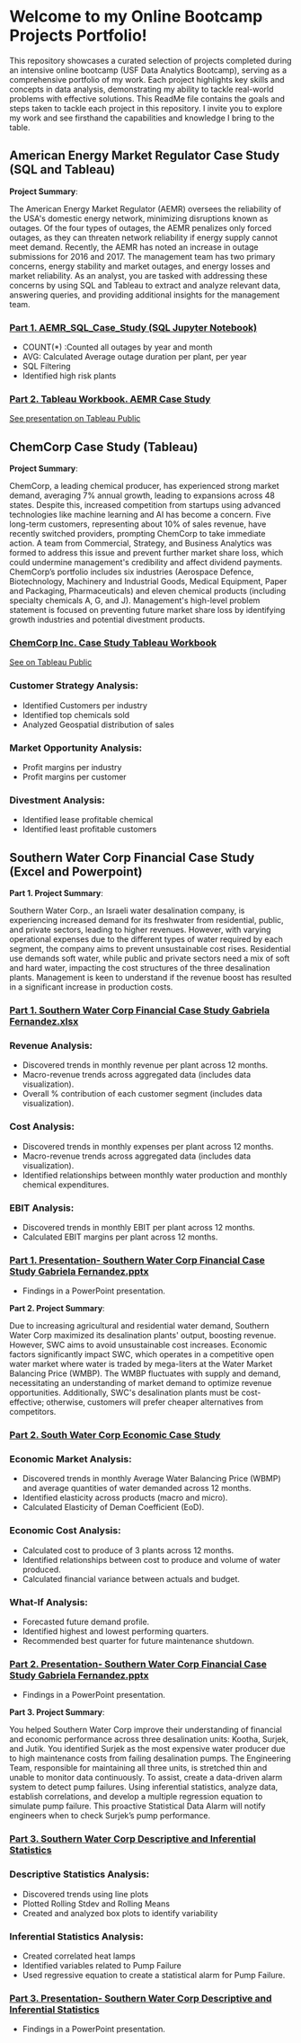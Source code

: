 # Welcome to my Online Bootcamp Projects Portfolio! 
This repository showcases a curated selection of projects completed during an intensive online bootcamp (USF Data Analytics Bootcamp), serving as a comprehensive portfolio of my work. Each project highlights key skills and concepts in data analysis, demonstrating my ability to tackle real-world problems with effective solutions. This ReadMe file contains the goals and steps taken to tackle each project in this repository. I invite you to explore my work and see firsthand the capabilities and knowledge I bring to the table.

## American Energy Market Regulator Case Study (SQL and Tableau) 

**Project Summary**:

The American Energy Market Regulator (AEMR) oversees the reliability of the USA's domestic energy network, minimizing disruptions known as outages. Of the four types of outages, the AEMR penalizes only forced outages, as they can threaten network reliability if energy supply cannot meet demand.
Recently, the AEMR has noted an increase in outage submissions for 2016 and 2017. The management team has two primary concerns, energy stability and market outages, and energy losses and market reliability. As an analyst, you are tasked with addressing these concerns by using SQL  and Tableau to extract and analyze relevant data, answering queries, and providing additional insights for the management team.

### [Part 1. AEMR_SQL_Case_Study (SQL Jupyter Notebook)](https://github.com/Gabriela-Fernandez-97/Data-Analytics-Projects/blob/main/American%20Energy%20Market%20Regulator%20Case%20Study/Part%201.%20AEMR_SQL_Case_Study.ipynb)

- COUNT(*) :Counted all outages by year and month
- AVG: Calculated Average outage duration per plant, per year
- SQL Filtering 
- Identified high risk plants

### [Part 2. Tableau Workbook. AEMR Case Study](https://github.com/Gabriela-Fernandez-97/Data-Analytics-Projects/blob/main/American%20Energy%20Market%20Regulator%20Case%20Study/Part%202.%20Tableau%20Workbook-%20AEMR_Case_Study.twbx)

[See presentation on Tableau Public](https://public.tableau.com/app/profile/gabriela.fernandez8886/viz/AEMR_17147611361410/Story1)


## ChemCorp Case Study (Tableau)

**Project Summary**:

ChemCorp, a leading chemical producer, has experienced strong market demand, averaging 7% annual growth, leading to expansions across 48 states. Despite this, increased competition from startups using advanced technologies like machine learning and AI has become a concern. Five long-term customers, representing about 10% of sales revenue, have recently switched providers, prompting ChemCorp to take immediate action. 
A team from Commercial, Strategy, and Business Analytics was formed to address this issue and prevent further market share loss, which could undermine management's credibility and affect dividend payments. ChemCorp’s portfolio includes six industries (Aerospace Defence, Biotechnology, Machinery and Industrial Goods, Medical Equipment, Paper and Packaging, Pharmaceuticals) and eleven chemical products (including specialty chemicals A, G, and J).
Management's high-level problem statement is focused on preventing future market share loss by identifying growth industries and potential divestment products.



### [ChemCorp Inc. Case Study Tableau Workbook](https://github.com/Gabriela-Fernandez-97/Data-Analytics-Projects/blob/main/Chem%20Corp%20Case%20Study/ChemCorp%20Inc.%20Case%20Study.twbx)
[See on Tableau Public](https://public.tableau.com/app/profile/gabriela.fernandez8886/viz/ChemCorpInc_CaseStudy_17199753341940/ChemCorpDataAnalysis)

### Customer Strategy Analysis: 
- Identified Customers per industry
- Identified top chemicals sold
- Analyzed Geospatial distribution of sales
  
### Market Opportunity Analysis: 
- Profit margins per industry
- Profit margins per customer
  
### Divestment Analysis:
- Identified lease profitable chemical
- Identified least profitable customers


## Southern Water Corp Financial Case Study (Excel and Powerpoint) 
**Part 1. Project Summary**: 

Southern Water Corp., an Israeli water desalination company, is experiencing increased demand for its freshwater from residential, public, and private sectors, leading to higher revenues. However, with varying operational expenses due to the different types of water required by each segment, the company aims to prevent unsustainable cost rises. Residential use demands soft water, while public and private sectors need a mix of soft and hard water, impacting the cost structures of the three desalination plants. Management is keen to understand if the revenue boost has resulted in a significant increase in production costs.

### [Part 1. Southern Water Corp Financial Case Study Gabriela Fernandez.xlsx](https://github.com/Gabriela-Fernandez-97/Data-Analytics-Projects/blob/main/Southern%20Water%20Corp%20Financial%20Case%20Study/Part%201.%20Southern%20Water%20Corp%20Financial%20Case%20Study%20Gabriela%20Fernandez.xlsx)

### Revenue Analysis: 
- Discovered trends in monthly revenue per plant across 12 months. 
- Macro-revenue trends across aggregated data (includes data visualization).
- Overall % contribution of each customer segment (includes data visualization).

### Cost Analysis:
- Discovered trends in monthly expenses per plant across 12 months.
- Macro-revenue trends across aggregated data (includes data visualization).
- Identified relationships between monthly water production and monthly chemical expenditures.

### EBIT Analysis: 
- Discovered trends in monthly EBIT per plant across 12 months. 
- Calculated EBIT margins per plant across 12 months. 

### [Part 1. Presentation- Southern Water Corp Financial Case Study Gabriela Fernandez.pptx](https://github.com/Gabriela-Fernandez-97/Data-Analytics-Projects/blob/main/Southern%20Water%20Corp%20Financial%20Case%20Study/Part%201.%20Presentation-%20Southern%20Water%20Corp%20Financial%20Case%20Study%20Gabriela%20Fernandez.pptx)
- Findings in a PowerPoint presentation.

**Part 2. Project Summary**: 

Due to increasing agricultural and residential water demand, Southern Water Corp maximized its desalination plants' output, boosting revenue. However, SWC aims to avoid unsustainable cost increases. Economic factors significantly impact SWC, which operates in a competitive open water market where water is traded by mega-liters at the Water Market Balancing Price (WMBP). The WMBP fluctuates with supply and demand, necessitating an understanding of market demand to optimize revenue opportunities. Additionally, SWC's desalination plants must be cost-effective; otherwise, customers will prefer cheaper alternatives from competitors.

### [Part 2. South Water Corp Economic Case Study](https://github.com/Gabriela-Fernandez-97/Data-Analytics-Projects/blob/main/Southern%20Water%20Corp%20Financial%20Case%20Study/Part%202.%20Southern%20Water%20Corp%20Economics%20Case%20Study.xlsx)

### Economic Market Analysis:
- Discovered trends in monthly Average Water Balancing Price (WBMP) and average quantities of water demanded across 12 months. 
- Identified elasticity across products (macro and micro).
- Calculated Elasticity of Deman Coefficient (EoD).

### Economic Cost Analysis:
- Calculated cost to produce of 3 plants across 12 months. 
- Identified relationships between cost to produce and volume of water produced. 
- Calculated financial variance between actuals and budget.  

### What-If Analysis:
- Forecasted future demand profile.
- Identified highest and lowest performing quarters. 
- Recommended best quarter for future maintenance shutdown. 

### [Part 2. Presentation- Southern Water Corp Financial Case Study Gabriela Fernandez.pptx](https://github.com/Gabriela-Fernandez-97/Data-Analytics-Projects/blob/main/Southern%20Water%20Corp%20Financial%20Case%20Study/Part%202.%20Presentation%20Southern%20Water%20Corp%20Economics.pptx)
- Findings in a PowerPoint presentation.

**Part 3. Project Summary**:

You helped Southern Water Corp improve their understanding of financial and economic performance across three desalination units: Kootha, Surjek, and Jutik. You identified Surjek as the most expensive water producer due to high maintenance costs from failing desalination pumps. The Engineering Team, responsible for maintaining all three units, is stretched thin and unable to monitor data continuously. To assist, create a data-driven alarm system to detect pump failures. Using inferential statistics, analyze data, establish correlations, and develop a multiple regression equation to simulate pump failure. This proactive Statistical Data Alarm will notify engineers when to check Surjek’s pump performance.

### [Part 3. Southern Water Corp Descriptive and Inferential Statistics](https://github.com/Gabriela-Fernandez-97/Data-Analytics-Projects/blob/main/Southern%20Water%20Corp%20Financial%20Case%20Study/Part%203.%20Southern%20Water%20Corp%20Descriptive%20and%20Inferential%20Statistics.xlsx)

### Descriptive Statistics Analysis:
- Discovered trends using line plots
- Plotted Rolling Stdev and Rolling Means
- Created and analyzed box plots to identify variability
  
### Inferential Statistics Analysis:
- Created correlated heat lamps
- Identified variables related to Pump Failure
- Used regressive equation to create a statistical alarm for Pump Failure. 

### [Part 3. Presentation- Southern Water Corp Descriptive and Inferential Statistics](https://github.com/Gabriela-Fernandez-97/Data-Analytics-Projects/blob/main/Southern%20Water%20Corp%20Financial%20Case%20Study/Part%203.%20Presentation-%20Southern%20Water%20Corp%20Descriptive%20and%20Inferential%20Statisitcs.pptx)
- Findings in a PowerPoint presentation.





